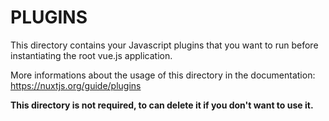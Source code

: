 # PLUGINS

This directory contains your Javascript plugins that you want to run before instantiating the root vue.js application.

More informations about the usage of this directory in the documentation:
https://nuxtjs.org/guide/plugins

**This directory is not required, to can delete it if you don't want to use it.**
